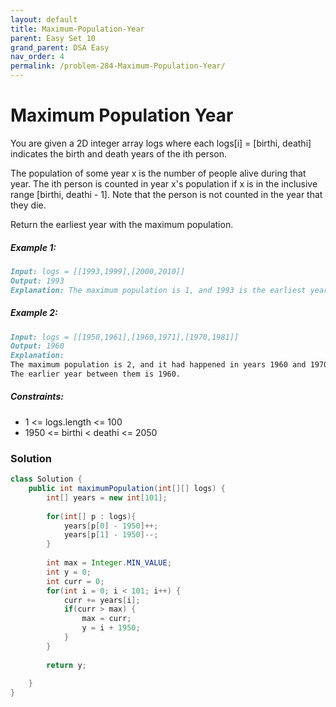 ```yaml
---
layout: default
title: Maximum-Population-Year
parent: Easy Set 10
grand_parent: DSA Easy
nav_order: 4
permalink: /problem-284-Maximum-Population-Year/
---
```

# Maximum Population Year
You are given a 2D integer array logs where each logs[i] = [birthi, deathi] indicates the birth and death years of the ith person.

The population of some year x is the number of people alive during that year. The ith person is counted in year x's population if x is in the inclusive range [birthi, deathi - 1]. Note that the person is not counted in the year that they die.

Return the earliest year with the maximum population.

##### Example 1:
```markdown
Input: logs = [[1993,1999],[2000,2010]]
Output: 1993
Explanation: The maximum population is 1, and 1993 is the earliest year with this population.
```
##### Example 2:
```markdown
Input: logs = [[1950,1961],[1960,1971],[1970,1981]]
Output: 1960
Explanation:
The maximum population is 2, and it had happened in years 1960 and 1970.
The earlier year between them is 1960.
```
##### Constraints:
* 1 <= logs.length <= 100
* 1950 <= birthi < deathi <= 2050

### Solution
```java
class Solution {
    public int maximumPopulation(int[][] logs) {
        int[] years = new int[101];
        
        for(int[] p : logs){
            years[p[0] - 1950]++;
            years[p[1] - 1950]--;
        }
        
        int max = Integer.MIN_VALUE;
        int y = 0;
        int curr = 0;
        for(int i = 0; i < 101; i++) {
            curr += years[i];
            if(curr > max) {
                max = curr;
                y = i + 1950;
            }
        }
        
        return y;
        
    }
}
```